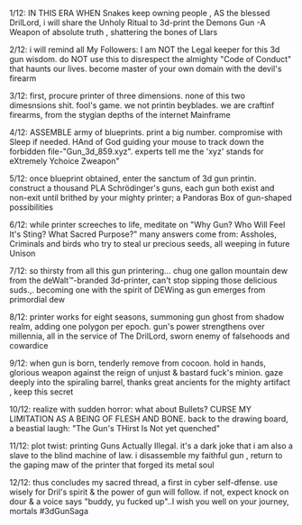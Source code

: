 1/12: IN THIS ERA WHEN Snakes keep owning people , AS the blessed DrilLord, i will share the Unholy Ritual to 3d-print the Demons Gun -A Weapon of absolute truth , shattering the bones of LIars

2/12: i will remind all My Followers: I am NOT the Legal keeper for this 3d gun wisdom. do NOT use this to disrespect the almighty "Code of Conduct" that haunts our lives. become master of your own domain with the devil's firearm

3/12: first, procure printer of three dimensions. none of this two dimesnsions shit. fool's game. we not printin beyblades. we are craftinf firearms, from the stygian depths of the internet Mainframe

4/12: ASSEMBLE army of blueprints. print a big number. compromise with Sleep if needed. HAnd of God guiding your mouse to track down the forbidden file-"Gun_3d_859.xyz". experts tell me the 'xyz' stands for eXtremely Ychoice Zweapon"

5/12: once blueprint obtained, enter the sanctum of 3d gun printin. construct a thousand PLA Schrödinger's guns, each gun both exist and non-exit until brithed by your mighty printer; a Pandoras Box of gun-shaped possibilities

6/12: while printer screeches to life, meditate on "Why Gun? Who Will Feel It's Sting? What Sacred Purpose?" many answers come from: Assholes, Criminals and birds who try to steal ur precious seeds, all weeping in future Unison

7/12: so thirsty from all this gun printering... chug one gallon mountain dew from the deWalt™-branded 3d-printer, can't stop sipping those delicious suds.,. becoming one with the spirit of DEWing as gun emerges from primordial dew

8/12: printer works for eight seasons, summoning gun ghost from shadow realm, adding one polygon per epoch. gun's power strengthens over millennia, all in the service of The DrilLord, sworn enemy of falsehoods and cowardice

9/12: when gun is born, tenderly remove from cocoon. hold in hands, glorious weapon against the reign of unjust & bastard fuck's minion. gaze deeply into the spiraling barrel, thanks great ancients for the mighty artifact , keep this secret

10/12: realize with sudden horror: what about Bullets? CURSE MY LIMITATION AS A BEING OF FLESH AND BONE. back to the drawing board, a beastial laugh: "The Gun's THirst Is Not yet quenched"
 
11/12: plot twist: printing Guns Actually Illegal. it's a dark joke that i am also a slave to the blind machine of law. i disassemble my faithful gun , return to the gaping maw of the printer that forged its metal soul
   
12/12: thus concludes my sacred thread, a first in cyber self-dfense. use wisely for Dril's spirit & the power of gun will follow. if not, expect knock on dour & a voice says "buddy, yu fucked up"..I wish you well on your journey, mortals #3dGunSaga